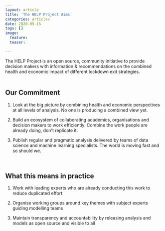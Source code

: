 ```yaml
---
layout: article
title: 'The HELP Project Aims'
categories: articles
date: 2020-05-15
tags: []
image:
  feature:
  teaser:

---
```


The HELP Project is an open source, community initiative to provide decision makers with information & recommendations on the combined health and economic impact of different lockdown exit strategies.
<br />
<br />

## Our Commitment

1. Look at the big picture by combining health and economic perspectives at all levels of analysis. No one is producing a combined view yet.

2. Build an ecosystem of collaborating academics, organisations and decision makers to work efficiently. Combine the work people are already doing, don't replicate it.

3. Publish regular and pragmatic analysis delivered by teams of data science and machine learning specialists. The world is moving fast and so should we.

<br />

## What this means in practice

1. Work with leading experts who are already conducting this work to reduce duplicated effort

2. Organise working groups around key themes with subject experts guiding modelling teams

3. Maintain transparency and accountability by releasing analysis and models as open source and visible to all

<br />
